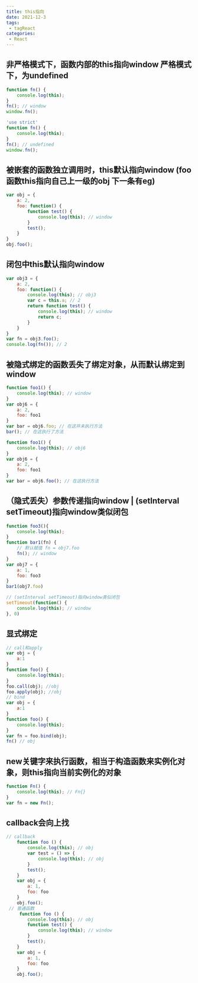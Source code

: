 ```yaml
---
title: this指向
date: 2021-12-3
tags:
 - tagReact
categories:
 - React
---
```


## 非严格模式下，函数内部的this指向window 严格模式下，为undefined
```js
function fn() {
    console.log(this);
}
fn(); // window
window.fn();
```
```js
'use strict'
function fn() {
    console.log(this);
}
fn(); // undefined
window.fn();
```

## 被嵌套的函数独立调用时，this默认指向window (foo函数this指向自己上一级的obj 下一条有eg)
```js
var obj = {
    a: 2,
    foo: function() {
        function test() {
            console.log(this); // window
        }
        test();
    }
}
obj.foo();
```

## 闭包中this默认指向window
```js
var obj3 = {
    a: 2,
    foo: function() {
        console.log(this); // obj3
        var c = this.a; // 2
        return function test() {
            console.log(this); // window
            return c;
        }
    }
}
var fn = obj3.foo();
console.log(fn()); // 2
```

## 被隐式绑定的函数丢失了绑定对象，从而默认绑定到window
```js
function foo1() {
    console.log(this); // window
}
var obj6 = {
    a: 2,
    foo: foo1
}
var bar = obj6.foo; // 在这并未执行方法
bar(); // 在这执行了方法

function foo1() {
    console.log(this); // obj6
}
var obj6 = {
    a: 2,
    foo: foo1
}
var bar = obj6.foo(); // 在这执行方法
```

## （隐式丢失）参数传递指向window | (setInterval setTimeout)指向window类似闭包
```js
function foo3(){
    console.log(this);
}
function bar1(fn) {
    // 默认赋值 fn = obj7.foo
    fn(); // window
}
var obj7 = {
    a: 1,
    foo: foo3
}
bar1(obj7.foo)

// (setInterval setTimeout)指向window类似闭包
setTimeout(function() {
    console.log(this); // window 
}, 0)
```

## 显式绑定
```js
// call和apply
var obj = {
    a:1
}
function foo() {
    console.log(this);
}
foo.call(obj); //obj
foo.apply(obj); //obj
// bind
var obj = {
    a:1
}
function foo() {
    console.log(this);
}
var fn = foo.bind(obj); 
fn() // obj
```

## new关键字来执行函数，相当于构造函数来实例化对象，则this指向当前实例化的对象
```js
function Fn() {
    console.log(this); // Fn{}
}
var fn = new Fn();
```

## callback会向上找
```js
// callback
    function foo () {
        console.log(this); // obj
        var test = () => {
            console.log(this); // obj
        }
        test();
    }
    var obj = {
        a: 1,
        foo: foo
    }
    obj.foo();
 // 普通函数
     function foo () {
        console.log(this); // obj
        function test() {
            console.log(this); // window
        }
        test();
    }
    var obj = {
        a: 1,
        foo: foo
    }
    obj.foo();   

```